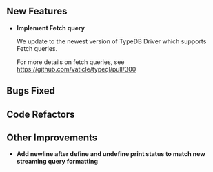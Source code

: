 
## New Features
- **Implement Fetch query**
  
  We update to the newest version of TypeDB Driver which supports Fetch queries.
  
  For more details on fetch queries, see https://github.com/vaticle/typeql/pull/300
  

## Bugs Fixed


## Code Refactors


## Other Improvements
- **Add newline after define and undefine print status to match new streaming query formatting**

    
